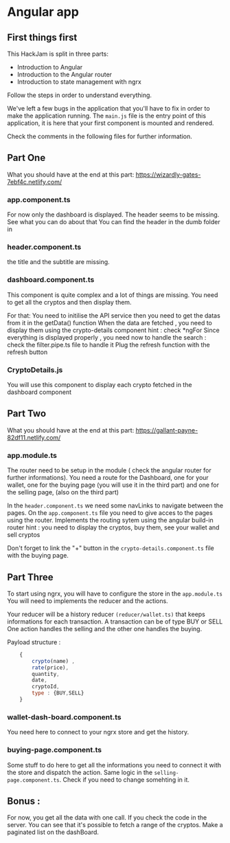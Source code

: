 # Angular app

## First things first

This HackJam is split in three parts:

- Introduction to Angular
- Introduction to the Angular router
- Introduction to state management with ngrx

Follow the steps in order to understand everything.

We've left a few bugs in the application that you'll have to fix in order to make the application running.
The `main.js` file is the entry point of this application, it is here that your first component is mounted and rendered.

Check the comments in the following files for further information.

## Part One

What you should have at the end at this part: https://wizardly-gates-7ebf4c.netlify.com/

### app.component.ts

For now only the dashboard is displayed. The header seems to be missing.
See what you can do about that
You can find the header in the dumb folder in

### header.component.ts

the title and the subtitle are missing.

### dashboard.component.ts

This component is quite complex and a lot of things are missing.
You need to get all the cryptos and then display them.

For that:
You need to initilise the API service then you need to get the datas from it in the getData() function
When the data are fetched , you need to display them using the crypto-details component
hint : check \*ngFor
Since everything is displayed properly , you need now to handle the search : check the filter.pipe.ts file to handle it
Plug the refresh function with the refresh button

### CryptoDetails.js

You will use this component to display each crypto fetched in the dashboard component

## Part Two

What you should have at the end at this part: https://gallant-payne-82df11.netlify.com/

### app.module.ts

The router need to be setup in the module ( check the angular router for further informations).
You need a route for the Dashboard, one for your wallet, one for the buying page (you will use it in the third part) and one for the selling page,
(also on the third part)

In the `header.component.ts` we need some navLinks to navigate between the pages.
On the `app.component.ts` file you need to give acces to the pages using the router.
Implements the routing sytem using the angular build-in router
hint : you need to display the cryptos, buy them, see your wallet and sell cryptos

Don't forget to link the "+" button in the `crypto-details.component.ts` file with the buying page.

## Part Three

To start using ngrx, you will have to configure the store in the `app.module.ts`
You will need to implements the reducer and the actions.

Your reducer will be a history reducer `(reducer/wallet.ts)` that keeps informations for each transaction. A transaction can be of type BUY or SELL One action handles the selling and the other one handles the buying.

Payload structure :

```javascript
    {
        crypto(name) ,
        rate(price),
        quantity,
        date,
        cryptoId,
        type : {BUY,SELL}
    }
```

### wallet-dash-board.component.ts

You need here to connect to your ngrx store and get the history.

### buying-page.component.ts

Some stuff to do here to get all the informations you need to connect it with the store and dispatch the action.
Same logic in the `selling-page.component.ts`. Check if you need to change somehting in it.

## Bonus :

For now, you get all the data with one call. If you check the code in the server. You can see that it's possible to fetch a range of the cryptos.
Make a paginated list on the dashBoard.
